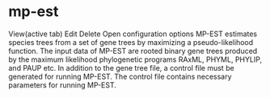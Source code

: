# mp-est
View(active tab) Edit Delete
Open configuration options
MP-EST estimates species trees from a set of gene trees by maximizing a pseudo-likelihood function. The input data of MP-EST are rooted binary gene trees produced by the maximum likelihood phylogenetic programs RAxML, PHYML, PHYLIP, and PAUP etc. In addition to the gene tree file, a control file must be generated for running MP-EST. The control file contains necessary parameters for running MP-EST.
